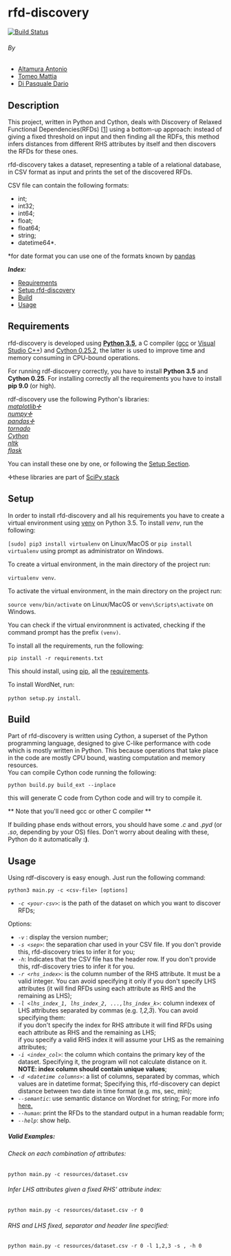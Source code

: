 # **rfd-discovery**

[![Build Status](https://travis-ci.org/dariodip/rfd-discovery.svg?branch=master)](https://travis-ci.org/dariodip/rfd-discovery)


###### By
 - [Altamura Antonio](https://www.linkedin.com/in/antonio-altamura-26ab85136/en)
 - [Tomeo Mattia](https://www.linkedin.com/in/mattia-tomeo-b71aa6130/en)
 - [Di Pasquale Dario](https://it.linkedin.com/in/dario-di-pasquale)

## Description
This project, written in Python and Cython, deals with Discovery of Relaxed Functional Dependencies(RFDs)
[[1](http://hdl.handle.net/11386/4658456)] using a bottom-up approach:
instead of giving a fixed threshold on input and then finding all the RDFs, this method infers distances from different RHS
 attributes by itself and then discovers the RFDs for these ones.
 
 rfd-discovery takes a dataset, representing a table of a relational database, in CSV format as input and prints the set
 of the discovered RFDs. 
 
 CSV file can contain the following formats:
  - int; <br>
  - int32; <br>
  - int64; <br>
  - float; <br>
  - float64; <br>
  - string; <br>
  - datetime64*. 
  
  *for date format you can use one of the formats known by [pandas](http://pandas.pydata.org/pandas-docs/stable/timeseries.html)
   <br>
  

***Index:***
 - [Requirements](#requirements)
 - [Setup rfd-discovery](#setup)
 - [Build](#build)
 - [Usage](#usage)
 
## Requirements
rfd-discovery is developed using **[Python 3.5](http://www.python.it/)**, a C compiler ([gcc](https://gcc.gnu.org/) or [Visual Studio C++](https://www.visualstudio.com/vs/cplusplus/)) and [Cython 0.25.2](http://cython.org/),
 the latter is used to improve time and memory consuming in CPU-bound operations. 
 
 For running rdf-discovery correctly, you have to install **Python 3.5** and **Cython 0.25**.
 For installing correctly all the requirements you have to install **pip 9.0** (or high).
 
 rdf-discovery use the following Python's libraries:<br>
    *[matplotlib✛](http://matplotlib.org/)*<br>
    *[numpy✛](http://www.numpy.org/)* <br>
    *[pandas✛](http://pandas.pydata.org/)* <br>
    *[tornado](http://www.tornadoweb.org/en/stable/)* <br>
    *[Cython](http://cython.org/)* <br>
    *[nltk](http://www.nltk.org/)* <br>
    *[flask](http://flask.pocoo.org/)* <br>
    
   You can install these one by one, or following the [Setup Section](#setup).

✛these libraries are part of [SciPy stack](https://www.scipy.org/index.html) 
## Setup
In order to install rfd-discovery and all his requirements you have to create a virtual environment using [venv](https://virtualenv.pypa.io/en/stable/) on Python 3.5.
To install *venv*, run the following:

`[sudo] pip3 install virtualenv` on Linux/MacOS
or
`pip install virtualenv` using prompt as administrator on Windows.

To create a virtual environment, in the main directory of the project run:

`virtualenv venv`.

To activate the virtual environment, in the main directory on the project run:

`source venv/bin/activate` on Linux/MacOS
or
`venv\Scripts\activate` on Windows.

You can check if the virtual environmnent is activated, checking if the command prompt has the prefix `(venv)`.

To install all the requirements, run the following:

`pip install -r requirements.txt`

This should install, using [pip](https://pypi.python.org/pypi/pip), all the [requirements](#requirements). 

To install WordNet, run:

`python setup.py install`.

## Build

Part of rfd-discovery is written using *Cython*, a superset of the Python programming language, designed to give C-like 
performance with code which is mostly written in Python. This because operations that take place in the code are mostly
CPU bound, wasting computation and memory resources. <br> You can compile Cython code running the following:

`python build.py build_ext --inplace`

this will generate C code from Cython code and will try to compile it. <br>

** Note that you'll need gcc or other C compiler  **

If building phase ends without errors, you should have some *.c* and *.pyd* (or *.so*, depending by your OS) files. Don't
 worry about dealing with these, Python do it automatically **:)**.


## Usage

Using rdf-discovery is easy enough. Just run the following command:

`python3 main.py -c <csv-file> [options]`

 - *`-c <your-csv>`*: is the path of the dataset on which you want to discover RFDs;


Options:
 - *`-v`* : display the version number;
 - *`-s <sep>`*: the separation char used in your CSV file. If you don't provide this, rfd-discovery tries to infer
 it for you;
 - *`-h`*: Indicates that the CSV file has the header row. If you don't provide this, rdf-discovery tries to infer it for you.
 - *`-r <rhs_index>`*: is the column number of the RHS attribute. It must be a valid integer. You can avoid specifying it only if you don't specify LHS attributes (it will find RFDs using each attribute as RHS and the remaining as LHS);
 - *`-l <lhs_index_1, lhs_index_2, ...,lhs_index_k>`*: column indexex of LHS attributes separated by commas 
 (e.g. *1,2,3*). You can avoid specifying them: <br> 
  if you don't specify the index for RHS attribute it will find RFDs using each attribute as RHS and the remaining as LHS; <br>
  if you specify a valid RHS index it will assume your LHS as the remaining attributes;
 - *`-i <index_col>`*: the column which contains the primary key of the dataset. Specifying it, the program will not 
 calculate distance on it. **NOTE: index column should contain unique values**;
 - *`-d <datetime columns>`*: a list of columns, separated by commas, which values are in datetime format;
  Specifying this, rfd-discovery can depict distance between two date in time format (e.g. ms, sec, min);
 - *`--semantic`*: use semantic distance on Wordnet for string;
 For more info [here.](http://www.cs.toronto.edu/pub/gh/Budanitsky+Hirst-2001.pdf)
 - *`--human`*: print the RFDs to the standard output in a human readable form;
 - *`--help`*: show help.
 
 
 ##### Valid Examples:
 ###### Check on each combination of attributes:
  `python main.py -c resources/dataset.csv`
  ###### Infer LHS attributes given a fixed RHS' attribute index:
  `python main.py -c resources/dataset.csv -r 0`
 ###### RHS and LHS fixed, separator and header line specified: 
 `python main.py -c resources/dataset.csv -r 0 -l 1,2,3 -s , -h 0`
